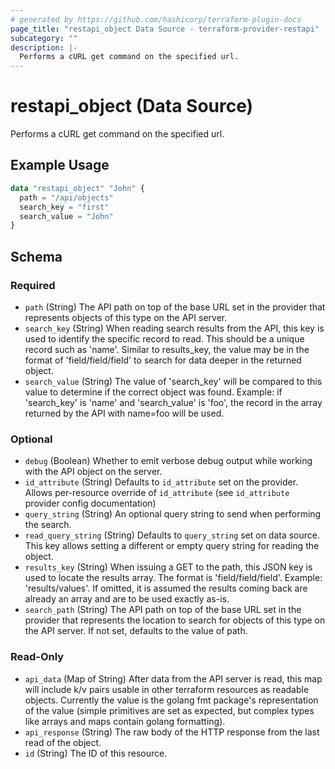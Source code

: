 ```yaml
---
# generated by https://github.com/hashicorp/terraform-plugin-docs
page_title: "restapi_object Data Source - terraform-provider-restapi"
subcategory: ""
description: |-
  Performs a cURL get command on the specified url.
---
```


# restapi_object (Data Source)

Performs a cURL get command on the specified url.

## Example Usage

```terraform
data "restapi_object" "John" {
  path = "/api/objects"
  search_key = "first"
  search_value = "John"
}
```

<!-- schema generated by tfplugindocs -->
## Schema

### Required

- `path` (String) The API path on top of the base URL set in the provider that represents objects of this type on the API server.
- `search_key` (String) When reading search results from the API, this key is used to identify the specific record to read. This should be a unique record such as 'name'. Similar to results_key, the value may be in the format of 'field/field/field' to search for data deeper in the returned object.
- `search_value` (String) The value of 'search_key' will be compared to this value to determine if the correct object was found. Example: if 'search_key' is 'name' and 'search_value' is 'foo', the record in the array returned by the API with name=foo will be used.

### Optional

- `debug` (Boolean) Whether to emit verbose debug output while working with the API object on the server.
- `id_attribute` (String) Defaults to `id_attribute` set on the provider. Allows per-resource override of `id_attribute` (see `id_attribute` provider config documentation)
- `query_string` (String) An optional query string to send when performing the search.
- `read_query_string` (String) Defaults to `query_string` set on data source. This key allows setting a different or empty query string for reading the object.
- `results_key` (String) When issuing a GET to the path, this JSON key is used to locate the results array. The format is 'field/field/field'. Example: 'results/values'. If omitted, it is assumed the results coming back are already an array and are to be used exactly as-is.
- `search_path` (String) The API path on top of the base URL set in the provider that represents the location to search for objects of this type on the API server. If not set, defaults to the value of path.

### Read-Only

- `api_data` (Map of String) After data from the API server is read, this map will include k/v pairs usable in other terraform resources as readable objects. Currently the value is the golang fmt package's representation of the value (simple primitives are set as expected, but complex types like arrays and maps contain golang formatting).
- `api_response` (String) The raw body of the HTTP response from the last read of the object.
- `id` (String) The ID of this resource.
